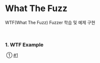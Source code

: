 # What The Fuzz

WTF(What The Fuzz) Fuzzer 학습 및 예제 구현

<br>

### 1. WTF Example

​		  ① [#1](https://github.com/by-roj/24_What-The-Fuzz/blob/main/WTF_Example_#1.md)
